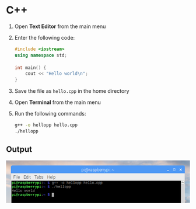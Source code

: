 # C++

1. Open **Text Editor** from the main menu

1. Enter the following code:

    ```cpp
    #include <iostream>
    using namespace std;

    int main() {
        cout << "Hello world\n";
    }
    ```

1. Save the file as `hello.cpp` in the home directory

1. Open **Terminal** from the main menu

1. Run the following commands:

    ```bash
    g++ -o hellopp hello.cpp
    ./hellopp
    ```

## Output

![](images/cpp-1.png)

